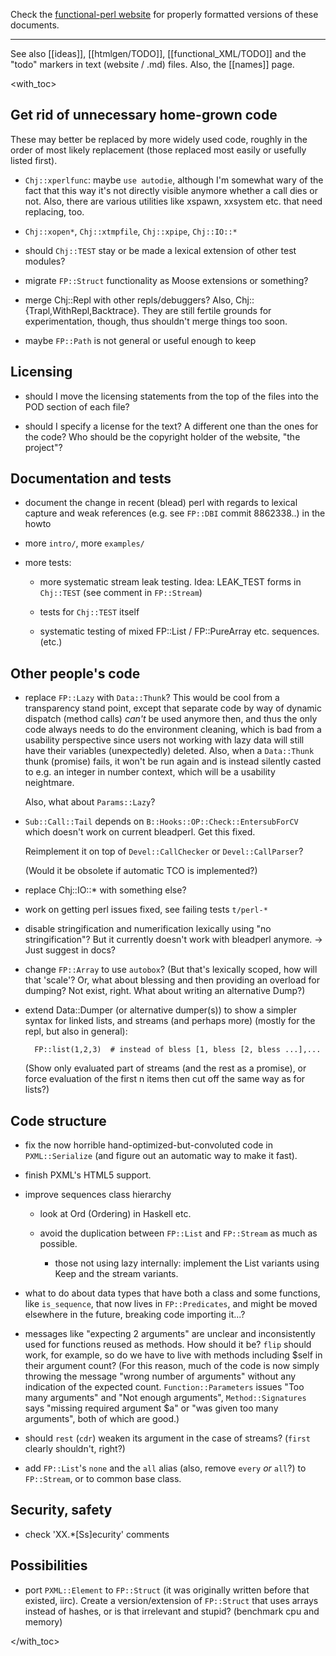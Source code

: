 Check the [functional-perl website](http://functional-perl.org/) for
properly formatted versions of these documents.

---

See also [[ideas]], [[htmlgen/TODO]], [[functional_XML/TODO]] and the
"todo" markers in text (website / .md) files. Also, the [[names]] page.

<with_toc>

## Get rid of unnecessary home-grown code

These may better be replaced by more widely used code, roughly in the
order of most likely replacement (those replaced most easily or
usefully listed first).

- `Chj::xperlfunc`: maybe `use autodie`, although I'm somewhat wary of
  the fact that this way it's not directly visible anymore whether a
  call dies or not. Also, there are various utilities like xspawn,
  xxsystem etc. that need replacing, too.

- `Chj::xopen*`, `Chj::xtmpfile`, `Chj::xpipe`, `Chj::IO::*`

- should `Chj::TEST` stay or be made a lexical extension of other test
  modules?

- migrate `FP::Struct` functionality as Moose extensions or something?

- merge Chj::Repl with other repls/debuggers? Also,
  Chj::{Trapl,WithRepl,Backtrace}. They are still fertile grounds for
  experimentation, though, thus shouldn't merge things too soon.

- maybe `FP::Path` is not general or useful enough to keep

## Licensing

- should I move the licensing statements from the top of the files
  into the POD section of each file?

- should I specify a license for the text? A different one than the
  ones for the code? Who should be the copyright holder of the
  website, "the project"?


## Documentation and tests

- document the change in recent (blead) perl with regards to lexical
  capture and weak references (e.g. see `FP::DBI` commit 8862338..) in
  the howto

- more `intro/`, more `examples/`

- more tests:

  - more systematic stream leak testing.
    Idea: LEAK_TEST forms in `Chj::TEST` (see comment in `FP::Stream`)

  - tests for `Chj::TEST` itself

  - systematic testing of mixed FP::List / FP::PureArray
    etc. sequences. (etc.)


## Other people's code

- replace `FP::Lazy` with `Data::Thunk`? This would be cool from a
  transparency stand point, except that separate code by way of
  dynamic dispatch (method calls) *can't* be used anymore then, and
  thus the only code always needs to do the environment cleaning,
  which is bad from a usability perspective since users not working
  with lazy data will still have their variables (unexpectedly)
  deleted. Also, when a `Data::Thunk` thunk (promise) fails, it won't be
  run again and is instead silently casted to e.g. an integer in
  number context, which will be a usability neightmare.

  Also, what about `Params::Lazy`?

- `Sub::Call::Tail` depends on `B::Hooks::OP::Check::EntersubForCV`
  which doesn't work on current bleadperl. Get this fixed.

  Reimplement it on top of `Devel::CallChecker` or
  `Devel::CallParser`?

  (Would it be obsolete if automatic TCO is implemented?)

- replace Chj::IO::* with something else?

- work on getting perl issues fixed, see failing tests `t/perl-*`

- disable stringification and numerification lexically using "no
  stringification"? But it currently doesn't work with bleadperl
  anymore. -> Just suggest in docs?

- change `FP::Array` to use `autobox`? (But that's lexically scoped, how
  will that 'scale'? Or, what about blessing and then providing an
  overload for dumping? Not exist, right. What about writing an
  alternative Dump?)

- extend Data::Dumper (or alternative dumper(s)) to show a simpler
  syntax for linked lists, and streams (and perhaps more) (mostly for
  the repl, but also in general):

        FP::list(1,2,3)  # instead of bless [1, bless [2, bless ...],...

  (Show only evaluated part of streams (and the rest as a promise), or
  force evaluation of the first n items then cut off the same way as
  for lists?)


## Code structure

- fix the now horrible hand-optimized-but-convoluted code in
  `PXML::Serialize` (and figure out an automatic way to make it fast).

- finish PXML's HTML5 support.

- improve sequences class hierarchy

    - look at Ord (Ordering) in Haskell etc.

    - avoid the duplication between `FP::List` and `FP::Stream` as much as
      possible.

        - those not using lazy internally: implement the List variants using
          Keep and the stream variants.

- what to do about data types that have both a class and some
  functions, like `is_sequence`, that now lives in `FP::Predicates`,
  and might be moved elsewhere in the future, breaking code importing
  it...?

- messages like "expecting 2 arguments" are unclear and inconsistently
  used for functions reused as methods. How should it be? `flip`
  should work, for example, so do we have to live with methods
  including $self in their argument count? (For this reason, much of
  the code is now simply throwing the message "wrong number of
  arguments" without any indication of the expected
  count. `Function::Parameters` issues "Too many arguments" and "Not
  enough arguments", `Method::Signatures` says "missing required
  argument $a" or "was given too many arguments", both of which are
  good.)

- should `rest` (`cdr`) weaken its argument in the case of streams? 
  (`first` clearly shouldn't, right?)

- add `FP::List`'s `none` and the `all` alias (also, remove `every`
  *or* `all`?) to `FP::Stream`, or to common base class.


## Security, safety

- check 'XX.*[Ss]ecurity' comments


## Possibilities

- port `PXML::Element` to `FP::Struct` (it was originally written
  before that existed, iirc). Create a version/extension of
  `FP::Struct` that uses arrays instead of hashes,
  or is that irrelevant and stupid? (benchmark cpu and memory)

</with_toc>
